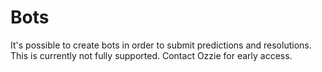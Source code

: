 # Bots

It's possible to create bots in order to submit predictions and resolutions. This is currently not fully supported. Contact Ozzie for early access.

